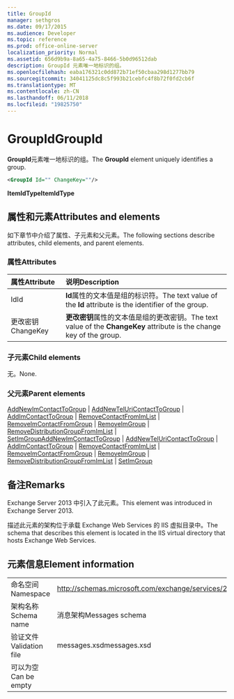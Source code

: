 ```yaml
---
title: GroupId
manager: sethgros
ms.date: 09/17/2015
ms.audience: Developer
ms.topic: reference
ms.prod: office-online-server
localization_priority: Normal
ms.assetid: 656d9b9a-8a65-4a75-8466-5b0d96512dab
description: GroupId 元素唯一地标识的组。
ms.openlocfilehash: eaba176321c0dd872b71ef50cbaa298d1277bb79
ms.sourcegitcommit: 34041125dc8c5f993b21cebfc4f8b72f0fd2cb6f
ms.translationtype: MT
ms.contentlocale: zh-CN
ms.lasthandoff: 06/11/2018
ms.locfileid: "19825750"
---
```

# <a name="groupid"></a><span data-ttu-id="0a7ad-103">GroupId</span><span class="sxs-lookup"><span data-stu-id="0a7ad-103">GroupId</span></span>

<span data-ttu-id="0a7ad-104">**GroupId**元素唯一地标识的组。</span><span class="sxs-lookup"><span data-stu-id="0a7ad-104">The **GroupId** element uniquely identifies a group.</span></span> 
  
```XML
<GroupId Id="" ChangeKey=""/>
```

 <span data-ttu-id="0a7ad-105">**ItemIdType**</span><span class="sxs-lookup"><span data-stu-id="0a7ad-105">**ItemIdType**</span></span>
## <a name="attributes-and-elements"></a><span data-ttu-id="0a7ad-106">属性和元素</span><span class="sxs-lookup"><span data-stu-id="0a7ad-106">Attributes and elements</span></span>

<span data-ttu-id="0a7ad-107">如下章节中介绍了属性、子元素和父元素。</span><span class="sxs-lookup"><span data-stu-id="0a7ad-107">The following sections describe attributes, child elements, and parent elements.</span></span>
  
### <a name="attributes"></a><span data-ttu-id="0a7ad-108">属性</span><span class="sxs-lookup"><span data-stu-id="0a7ad-108">Attributes</span></span>

|<span data-ttu-id="0a7ad-109">**属性**</span><span class="sxs-lookup"><span data-stu-id="0a7ad-109">**Attribute**</span></span>|<span data-ttu-id="0a7ad-110">**说明**</span><span class="sxs-lookup"><span data-stu-id="0a7ad-110">**Description**</span></span>|
|:-----|:-----|
|<span data-ttu-id="0a7ad-111">Id</span><span class="sxs-lookup"><span data-stu-id="0a7ad-111">Id</span></span>  <br/> |<span data-ttu-id="0a7ad-112">**Id**属性的文本值是组的标识符。</span><span class="sxs-lookup"><span data-stu-id="0a7ad-112">The text value of the **Id** attribute is the identifier of the group.</span></span>  <br/> |
|<span data-ttu-id="0a7ad-113">更改密钥</span><span class="sxs-lookup"><span data-stu-id="0a7ad-113">ChangeKey</span></span>  <br/> |<span data-ttu-id="0a7ad-114">**更改密钥**属性的文本值是组的更改密钥。</span><span class="sxs-lookup"><span data-stu-id="0a7ad-114">The text value of the **ChangeKey** attribute is the change key of the group.</span></span>  <br/> |
   
### <a name="child-elements"></a><span data-ttu-id="0a7ad-115">子元素</span><span class="sxs-lookup"><span data-stu-id="0a7ad-115">Child elements</span></span>

<span data-ttu-id="0a7ad-116">无。</span><span class="sxs-lookup"><span data-stu-id="0a7ad-116">None.</span></span>
  
### <a name="parent-elements"></a><span data-ttu-id="0a7ad-117">父元素</span><span class="sxs-lookup"><span data-stu-id="0a7ad-117">Parent elements</span></span>

<span data-ttu-id="0a7ad-118">[AddNewImContactToGroup](addnewimcontacttogroup.md) | [AddNewTelUriContactToGroup](addnewteluricontacttogroup.md) | [AddImContactToGroup](addimcontacttogroup.md) | [RemoveContactFromImList](removecontactfromimlist.md) | [RemoveImContactFromGroup](removeimcontactfromgroup.md) | [RemoveImGroup](removeimgroup.md) |  [RemoveDistributionGroupFromImList](removedistributiongroupfromimlist.md) | [SetImGroup](setimgroup.md)</span><span class="sxs-lookup"><span data-stu-id="0a7ad-118">[AddNewImContactToGroup](addnewimcontacttogroup.md) | [AddNewTelUriContactToGroup](addnewteluricontacttogroup.md) | [AddImContactToGroup](addimcontacttogroup.md) | [RemoveContactFromImList](removecontactfromimlist.md) | [RemoveImContactFromGroup](removeimcontactfromgroup.md) | [RemoveImGroup](removeimgroup.md) | [RemoveDistributionGroupFromImList](removedistributiongroupfromimlist.md) | [SetImGroup](setimgroup.md)</span></span>
  
## <a name="remarks"></a><span data-ttu-id="0a7ad-119">备注</span><span class="sxs-lookup"><span data-stu-id="0a7ad-119">Remarks</span></span>

<span data-ttu-id="0a7ad-120">Exchange Server 2013 中引入了此元素。</span><span class="sxs-lookup"><span data-stu-id="0a7ad-120">This element was introduced in Exchange Server 2013.</span></span>
  
<span data-ttu-id="0a7ad-121">描述此元素的架构位于承载 Exchange Web Services 的 IIS 虚拟目录中。</span><span class="sxs-lookup"><span data-stu-id="0a7ad-121">The schema that describes this element is located in the IIS virtual directory that hosts Exchange Web Services.</span></span>
  
## <a name="element-information"></a><span data-ttu-id="0a7ad-122">元素信息</span><span class="sxs-lookup"><span data-stu-id="0a7ad-122">Element information</span></span>

|||
|:-----|:-----|
|<span data-ttu-id="0a7ad-123">命名空间</span><span class="sxs-lookup"><span data-stu-id="0a7ad-123">Namespace</span></span>  <br/> |http://schemas.microsoft.com/exchange/services/2006/messages  <br/> |
|<span data-ttu-id="0a7ad-124">架构名称</span><span class="sxs-lookup"><span data-stu-id="0a7ad-124">Schema name</span></span>  <br/> |<span data-ttu-id="0a7ad-125">消息架构</span><span class="sxs-lookup"><span data-stu-id="0a7ad-125">Messages schema</span></span>  <br/> |
|<span data-ttu-id="0a7ad-126">验证文件</span><span class="sxs-lookup"><span data-stu-id="0a7ad-126">Validation file</span></span>  <br/> |<span data-ttu-id="0a7ad-127">messages.xsd</span><span class="sxs-lookup"><span data-stu-id="0a7ad-127">messages.xsd</span></span>  <br/> |
|<span data-ttu-id="0a7ad-128">可以为空</span><span class="sxs-lookup"><span data-stu-id="0a7ad-128">Can be empty</span></span>  <br/> ||
   

